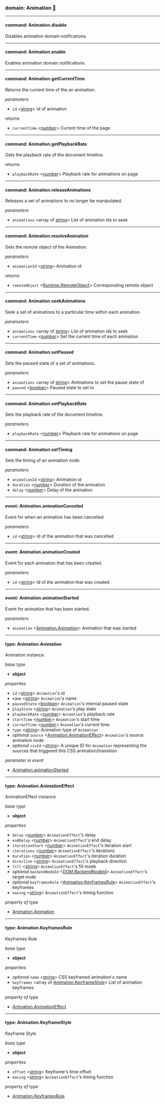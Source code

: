 
### domain: Animation 🌱

---


#### command: Animation.disable

Disables animation domain notifications.

---


#### command: Animation.enable

Enables animation domain notifications.

---


#### command: Animation.getCurrentTime

Returns the current time of the an animation.

*parameters*
-  `id` <[string]> Id of animation

*returns*
-  `currentTime` <[number]> Current time of the page

---


#### command: Animation.getPlaybackRate

Gets the playback rate of the document timeline.

*returns*
-  `playbackRate` <[number]> Playback rate for animations on page

---


#### command: Animation.releaseAnimations

Releases a set of animations to no longer be manipulated.

*parameters*
-  `animations` <array of [string]> List of animation ids to seek

---


#### command: Animation.resolveAnimation

Gets the remote object of the Animation.

*parameters*
-  `animationId` <[string]> Animation id

*returns*
-  `remoteObject` <[Runtime.RemoteObject]> Corresponding remote object

---


#### command: Animation.seekAnimations

Seek a set of animations to a particular time within each animation.

*parameters*
-  `animations` <array of [string]> List of animation ids to seek
-  `currentTime` <[number]> Set the current time of each animation

---


#### command: Animation.setPaused

Sets the paused state of a set of animations.

*parameters*
-  `animations` <array of [string]> Animations to set the pause state of
-  `paused` <[boolean]> Paused state to set to

---


#### command: Animation.setPlaybackRate

Sets the playback rate of the document timeline.

*parameters*
-  `playbackRate` <[number]> Playback rate for animations on page

---


#### command: Animation.setTiming

Sets the timing of an animation node.

*parameters*
-  `animationId` <[string]> Animation id
-  `duration` <[number]> Duration of the animation
-  `delay` <[number]> Delay of the animation

---


#### event: Animation.animationCanceled

Event for when an animation has been cancelled.

*parameters*
-  `id` <[string]> Id of the animation that was cancelled

---


#### event: Animation.animationCreated

Event for each animation that has been created.

*parameters*
-  `id` <[string]> Id of the animation that was created

---


#### event: Animation.animationStarted

Event for animation that has been started.

*parameters*
-  `animation` <[Animation.Animation]> Animation that was started

---


#### type: Animation.Animation

Animation instance.

*base type*
- **object**

*properties*
-  `id` <[string]> `Animation`'s id
-  `name` <[string]> `Animation`'s name
-  `pausedState` <[boolean]> `Animation`'s internal paused state
-  `playState` <[string]> `Animation`'s play state
-  `playbackRate` <[number]> `Animation`'s playback rate
-  `startTime` <[number]> `Animation`'s start time
-  `currentTime` <[number]> `Animation`'s current time
-  `type` <[string]> Animation type of `Animation`
- *optional* `source` <[Animation.AnimationEffect]> `Animation`'s source animation node
- *optional* `cssId` <[string]> A unique ID for `Animation` representing the sources that triggered this CSS
animation/transition

*parameter in event*
- [Animation.animationStarted]

---


#### type: Animation.AnimationEffect

AnimationEffect instance

*base type*
- **object**

*properties*
-  `delay` <[number]> `AnimationEffect`'s delay
-  `endDelay` <[number]> `AnimationEffect`'s end delay
-  `iterationStart` <[number]> `AnimationEffect`'s iteration start
-  `iterations` <[number]> `AnimationEffect`'s iterations
-  `duration` <[number]> `AnimationEffect`'s iteration duration
-  `direction` <[string]> `AnimationEffect`'s playback direction
-  `fill` <[string]> `AnimationEffect`'s fill mode
- *optional* `backendNodeId` <[DOM.BackendNodeId]> `AnimationEffect`'s target node
- *optional* `keyframesRule` <[Animation.KeyframesRule]> `AnimationEffect`'s keyframes
-  `easing` <[string]> `AnimationEffect`'s timing function

*property of type*
- [Animation.Animation]

---


#### type: Animation.KeyframesRule

Keyframes Rule

*base type*
- **object**

*properties*
- *optional* `name` <[string]> CSS keyframed animation's name
-  `keyframes` <array of [Animation.KeyframeStyle]> List of animation keyframes

*property of type*
- [Animation.AnimationEffect]

---


#### type: Animation.KeyframeStyle

Keyframe Style

*base type*
- **object**

*properties*
-  `offset` <[string]> Keyframe's time offset
-  `easing` <[string]> `AnimationEffect`'s timing function

*property of type*
- [Animation.KeyframesRule]

[Animation.animationStarted]: animation.md#event-animationanimationstarted "Animation.animationStarted"
[Animation.Animation]: animation.md#type-animationanimation "Animation.Animation"
[Animation.AnimationEffect]: animation.md#type-animationanimationeffect "Animation.AnimationEffect"
[Animation.KeyframesRule]: animation.md#type-animationkeyframesrule "Animation.KeyframesRule"
[Animation.AnimationEffect]: animation.md#type-animationanimationeffect "Animation.AnimationEffect"
[DOM.BackendNodeId]: dom.md#type-dombackendnodeid "DOM.BackendNodeId"
[Animation.KeyframesRule]: animation.md#type-animationkeyframesrule "Animation.KeyframesRule"
[Animation.KeyframeStyle]: animation.md#type-animationkeyframestyle "Animation.KeyframeStyle"
[Runtime.RemoteObject]: runtime.md#type-runtimeremoteobject "Runtime.RemoteObject"
[Animation.Animation]: animation.md#type-animationanimation "Animation.Animation"
[boolean]: https://developer.mozilla.org/en-US/docs/Web/JavaScript/Reference/Global_Objects/JSON "JSON boolean"
[string]: https://developer.mozilla.org/en-US/docs/Web/JavaScript/Reference/Global_Objects/JSON "JSON string"
[number]: https://developer.mozilla.org/en-US/docs/Web/JavaScript/Reference/Global_Objects/JSON "JSON number"
[integer]: https://developer.mozilla.org/en-US/docs/Web/JavaScript/Reference/Global_Objects/JSON "JSON integer"
[object]: https://developer.mozilla.org/en-US/docs/Web/JavaScript/Reference/Global_Objects/JSON "JSON object"
[any]: https://developer.mozilla.org/en-US/docs/Web/JavaScript/Reference/Global_Objects/JSON "JSON any"